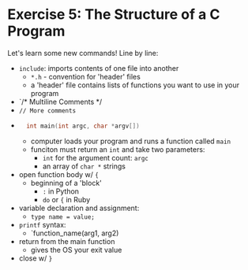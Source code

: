 # Exercise 5: The Structure of a C Program
Let's learn some new commands!
Line by line:
- `include`: imports contents of one file into another
    - `*.h` - convention for 'header' files
    - a 'header' file contains lists of functions you want to use in your program
- `/* Multiline Comments */
- `// More comments`
- ```c
    int main(int argc, char *argv[])
  ```
  - computer loads your program and runs a function called `main`
  - funciton must return an `int` and take two parameters:
    - `int` for the argument count: `argc`
    - an array of ```char *``` strings
- open function body w/ `{`
    - beginning of a 'block'
        - `:` in Python
        - `do` or `{` in Ruby
- variable declaration and assignment:
    - `type name = value;`
- `printf` syntax:
    - `function_name(arg1, arg2)
- return from the main function
    - gives the OS your exit value
- close w/ `}`

